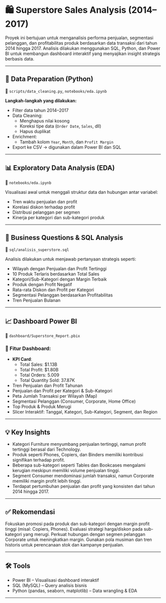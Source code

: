 # 🛍️ Superstore Sales Analysis (2014–2017)

Proyek ini bertujuan untuk menganalisis performa penjualan, segmentasi pelanggan, dan profitabilitas produk berdasarkan data transaksi dari tahun 2014 hingga 2017. Analisis dilakukan menggunakan SQL, Python, dan Power BI untuk membangun dashboard interaktif yang menyajikan insight strategis berbasis data.

---

## 🧹 Data Preparation (Python)
📌 `scripts/data_cleaning.py`, `notebooks/eda.ipynb`

**Langkah-langkah yang dilakukan:**
- Filter data tahun 2014–2017
- Data Cleaning:
  - Menghapus nilai kosong
  - Koreksi tipe data (`Order Date`, `Sales`, dll)
  - Hapus duplikat
- Enrichment:
  - Tambah kolom `Year`, `Month`, dan `Profit Margin`
- Export ke CSV → digunakan dalam Power BI dan SQL

---

## 📊 Exploratory Data Analysis (EDA)
📌 `notebooks/eda.ipynb`

Visualisasi awal untuk menggali struktur data dan hubungan antar variabel:
- Tren waktu penjualan dan profit
- Korelasi diskon terhadap profit
- Distribusi pelanggan per segmen
- Kinerja per kategori dan sub-kategori produk

---

## 🧠 Business Questions & SQL Analysis
📌 `sql/analisis_superstore.sql`

Analisis dilakukan untuk menjawab pertanyaan strategis seperti:

- Wilayah dengan Penjualan dan Profit Tertinggi
- 10 Produk Terlaris berdasarkan Total Sales
- Kategori/Sub-Kategori dengan Margin Terbaik
- Produk dengan Profit Negatif
- Rata-rata Diskon dan Profit per Kategori
- Segmentasi Pelanggan berdasarkan Profitabilitas
- Tren Penjualan Bulanan

---

## 📈 Dashboard Power BI
📌 `dashboard/Superstore_Report.pbix`

### 🎯 Fitur Dashboard:
- **KPI Card**:
  - Total Sales: $1.13B
  - Total Profit: $1.80B
  - Total Orders: 5.009
  - Total Quantity Sold: 37.87K
- Tren Penjualan dan Profit Tahunan
- Penjualan dan Profit per Kategori & Sub-Kategori
- Peta Jumlah Transaksi per Wilayah (Map)
- Segmentasi Pelanggan (Consumer, Corporate, Home Office)
- Top Produk & Produk Merugi
- Slicer Interaktif: Tanggal, Kategori, Sub-Kategori, Segment, dan Region

---

## 💡 Key Insights
- Kategori Furniture menyumbang penjualan tertinggi, namun profit tertinggi berasal dari Technology.
- Produk seperti Phones, Copiers, dan Binders memiliki kontribusi signifikan terhadap profit.
- Beberapa sub-kategori seperti Tables dan Bookcases mengalami kerugian meskipun memiliki volume penjualan tinggi.
- Segment Consumer mendominasi jumlah transaksi, namun Corporate memiliki margin profit lebih tinggi.
- Terdapat pertumbuhan penjualan dan profit yang konsisten dari tahun 2014 hingga 2017.

---

## ✅ Rekomendasi
Fokuskan promosi pada produk dan sub-kategori dengan margin profit tinggi (misal: Copiers, Phones). Evaluasi strategi harga/diskon pada sub-kategori yang merugi. Perkuat hubungan dengan segmen pelanggan Corporate untuk meningkatkan margin. Gunakan pola musiman dan tren historis untuk perencanaan stok dan kampanye penjualan.

---

## 🛠 Tools
- Power BI – Visualisasi dashboard interaktif
- SQL (MySQL) – Query analisis bisnis
- Python (pandas, seaborn, matplotlib) – Data wrangling & EDA

---



